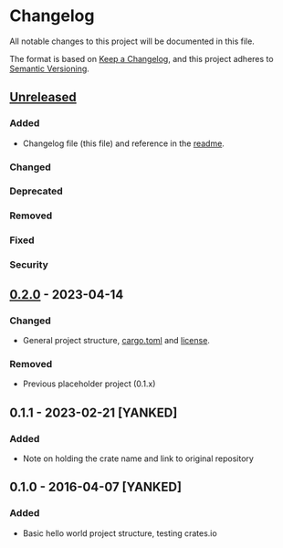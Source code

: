 # Changelog

All notable changes to this project will be documented in this file.

The format is based on [Keep a Changelog](https://keepachangelog.com/en/1.0.0/),
and this project adheres to [Semantic Versioning](https://semver.org/spec/v2.0.0.html).

## [Unreleased]

### Added

- Changelog file (this file) and reference in the [readme](README.md).

### Changed

### Deprecated

### Removed

### Fixed

### Security

## [0.2.0] - 2023-04-14

### Changed

- General project structure, [cargo.toml](Cargo.toml) and [license](LICENSE).

### Removed

- Previous placeholder project (0.1.x)

## 0.1.1 - 2023-02-21 [YANKED]

### Added

- Note on holding the crate name and link to original repository

## 0.1.0 - 2016-04-07 [YANKED]

### Added

- Basic hello world project structure, testing crates.io

[unreleased]: https://github.com/supleed2/omg-rs/compare/v0.2.0...HEAD
[0.2.0]: https://github.com/supleed2/omg-rs/releases/tag/v0.2.0
